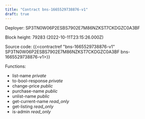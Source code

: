 ```yaml
---
title: "Contract bns-1665529738876-v1"
draft: true
---
```

Deployer: SP3TN0W06P2ESBS7902E7M86NZKST7CKDGZC0A3BF


 



Block height: 79283 (2022-10-11T23:15:26.000Z)

Source code: {{<contractref "bns-1665529738876-v1" SP3TN0W06P2ESBS7902E7M86NZKST7CKDGZC0A3BF bns-1665529738876-v1>}}

Functions:

* list-name _private_
* to-bool-response _private_
* change-price _public_
* purchase-name _public_
* unlist-name _public_
* get-current-name _read_only_
* get-listing _read_only_
* is-admin _read_only_
